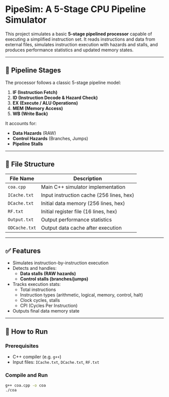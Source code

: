 # PipeSim: A 5-Stage CPU Pipeline Simulator

This project simulates a basic **5-stage pipelined processor** capable of executing a simplified instruction set. It reads instructions and data from external files, simulates instruction execution with hazards and stalls, and produces performance statistics and updated memory states.

---

## 🔧 Pipeline Stages

The processor follows a classic 5-stage pipeline model:

1. **IF (Instruction Fetch)**  
2. **ID (Instruction Decode & Hazard Check)**  
3. **EX (Execute / ALU Operations)**  
4. **MEM (Memory Access)**  
5. **WB (Write Back)**  

It accounts for:
- **Data Hazards** (RAW)
- **Control Hazards** (Branches, Jumps)
- **Pipeline Stalls**

---

## 📁 File Structure

| File Name        | Description                              |
|------------------|------------------------------------------|
| `coa.cpp`        | Main C++ simulator implementation         |
| `ICache.txt`     | Input instruction cache (256 lines, hex) |
| `DCache.txt`     | Initial data memory (256 lines, hex)     |
| `RF.txt`         | Initial register file (16 lines, hex)    |
| `Output.txt`     | Output performance statistics            |
| `ODCache.txt`    | Output data cache after execution        |

---

## ✅ Features

- Simulates instruction-by-instruction execution
- Detects and handles:
  - **Data stalls (RAW hazards)**
  - **Control stalls (branches/jumps)**
- Tracks execution stats:
  - Total instructions
  - Instruction types (arithmetic, logical, memory, control, halt)
  - Clock cycles, stalls
  - CPI (Cycles Per Instruction)
- Outputs final data memory state

---

## 🚀 How to Run

### Prerequisites
- C++ compiler (e.g. `g++`)
- Input files: `ICache.txt`, `DCache.txt`, `RF.txt`

### Compile and Run

```bash
g++ coa.cpp -o coa
./coa
